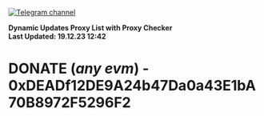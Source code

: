 [![Telegram channel](https://img.shields.io/endpoint?url=https://runkit.io/damiankrawczyk/telegram-badge/branches/master?url=https://t.me/n4z4v0d)](https://t.me/n4z4v0d) 

**Dynamic Updates Proxy List with Proxy Checker**  
**Last Updated: 19.12.23 12:42**

# DONATE (_any evm_) - 0xDEADf12DE9A24b47Da0a43E1bA70B8972F5296F2
